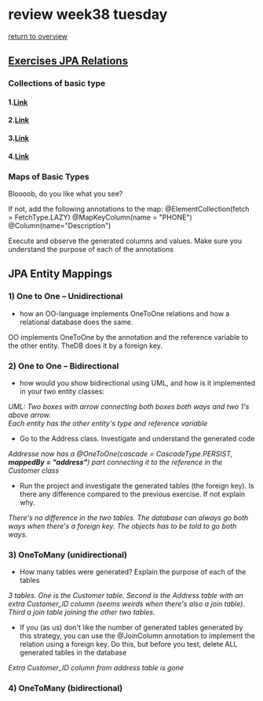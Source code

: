 # review week38 tuesday  
[return to overview](https://github.com/cph-ms782/review_week38)  

  
## [Exercises JPA Relations](https://docs.google.com/document/d/18gU-VJALIQTQeoMx-jmhVq9fb_G7PN4HC_qr7nArkhg/edit#)   
### Collections of basic type  

#### 1.[Link](https://github.com/cph-ms782/review_week38_tuesday/blob/a5b11b3bca65d8cf063b30e57c73a24ae26cf99c/src/main/java/entities/Customer.java#L18)  

#### 2.[Link](https://github.com/cph-ms782/review_week38_tuesday/blob/a5b11b3bca65d8cf063b30e57c73a24ae26cf99c/src/main/java/entities/Customer.java#L29)  

#### 3.[Link](https://github.com/cph-ms782/review_week38_tuesday/blob/master/src/main/java/test/Tester.java)  

#### 4.[Link](https://github.com/cph-ms782/review_week38_tuesday/blob/7475e9e6acd397f7fbf841823579e9163ab8be5a/src/main/java/entities/Customer.java#L27)  
  


### Maps of Basic Types  
Bloooob, do you like what you see?  

If not, add the following annotations to the map:
@ElementCollection(fetch = FetchType.LAZY)
@MapKeyColumn(name = "PHONE")
@Column(name="Description")

Execute and observe the generated columns and values. Make sure you understand the purpose of each of the annotations

## JPA Entity Mappings  

### 1) One to One – Unidirectional  
* how an OO-language implements OneToOne relations and how a relational database does the same.

OO implements OneToOne by the annotation and the reference variable to the other entity. TheDB does it by a foreign key.  

### 2) One to One – Bidirectional  
  * how would you show bidirectional using UML, and how is it implemented in your two entity classes:  
  
_UML: Two boxes with arrow connecting both boxes both ways and two 1's above arrow.  
Each entity has the other entity's type and reference variable_  

* Go to the Address class. Investigate and understand the generated code

_Addresse now has a @OneToOne(cascade = CascadeType.PERSIST, **mappedBy = "address"**) part connecting it to the reference in the Customer class_

* Run the project and investigate the generated tables (the foreign key). Is there any difference compared to the previous exercise. If not explain why.  

_There's no difference in the two tables. The database can always go both ways when there's a foreign key. The objects has to be told to go both ways._
 

### 3) OneToMany (unidirectional)  
 * How many tables were generated? Explain the purpose of each of the tables  

_3 tables. One is the Customer table. Second is the Address table with an extra Customer_ID column (seems weirds when there's also a join table). Third a join table joining the other two tables._ 

 * If you (as us) don't like the number of generated tables generated by this strategy, you can use the @JoinColumn annotation to implement the relation using a foreign key. Do this, but before you test, delete ALL generated tables in the database  

_Extra Customer_ID column from address table is gone_



### 4) OneToMany (bidirectional)  


